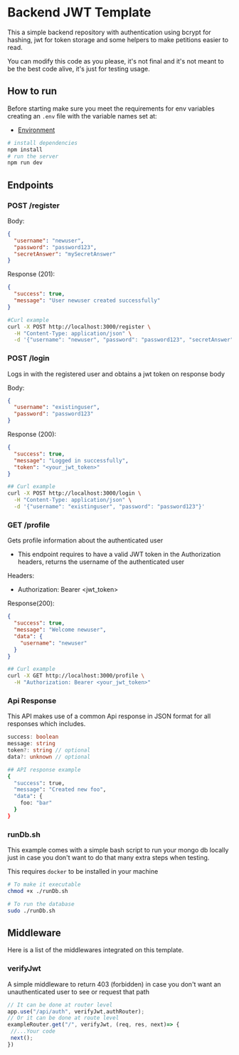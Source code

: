 # Backend JWT Template

This a simple backend repository with authentication using bcrypt for hashing, jwt for token storage and some helpers to make petitions easier to read.

You can modify this code as you please, it's not final and it's not meant to be the best code alive, it's just for testing usage.

## How to run

Before starting make sure you meet the requirements for env variables creating an `.env` file with the variable names set at:
* [Environment](/environment/environment.js)

```bash
# install dependencies
npm install
# run the server
npm run dev
```

## Endpoints

### POST /register

Body:
```json
{
  "username": "newuser",
  "password": "password123",
  "secretAnswer": "mySecretAnswer"
}
```
Response (201):
```json
{
  "success": true,
  "message": "User newuser created successfully"
}
```
```bash
#Curl example
curl -X POST http://localhost:3000/register \
  -H "Content-Type: application/json" \
  -d '{"username": "newuser", "password": "password123", "secretAnswer": "mySecretAnswer"}'
```
### POST /login

Logs in with the registered user and obtains a jwt token on response body

Body:
```json
{
  "username": "existinguser",
  "password": "password123"
}
```

Response (200):
```json
{
  "success": true,
  "message": "Logged in successfully",
  "token": "<your_jwt_token>"
}
```
```bash
## Curl example
curl -X POST http://localhost:3000/login \
  -H "Content-Type: application/json" \
  -d '{"username": "existinguser", "password": "password123"}'
```


### GET /profile

Gets profile information about the authenticated user

- This endpoint requires to have a valid JWT token in the Authorization headers, returns the username of the authenticated user

Headers:
* Authorization: Bearer <jwt_token>

Response(200):
```json
{
  "success": true,
  "message": "Welcome newuser",
  "data": {
    "username": "newuser"
  }
}
```
```bash
## Curl example
curl -X GET http://localhost:3000/profile \
  -H "Authorization: Bearer <your_jwt_token>"
```
### Api Response
This API makes use of a common Api response in JSON format for all responses which includes.

```typescript
success: boolean
message: string
token?: string // optional
data?: unknown // optional
``` 

```bash
## API response example
{
  "success": true,
  "message": "Created new foo",
  "data": {
    foo: "bar"
  }
}
``` 

### runDb.sh

This example comes with a simple bash script to run your mongo db locally just in case you don't want to do that many extra steps when testing.

This requires `docker` to be installed in your machine
```bash
# To make it executable
chmod +x ./runDb.sh

# To run the database
sudo ./runDb.sh
``` 
## Middleware

Here is a list of the middlewares integrated on this template.

### verifyJwt
A simple middleware to return 403 (forbidden) in case you don't want an unauthenticated user to see or request that path
   ```javascript
   // It can be done at router level
   app.use("/api/auth", verifyJwt,authRouter);
   // Or it can be done at route level
   exampleRouter.get("/", verifyJwt, (req, res, next)=> {
    //...Your code
    next();
   })
   ```
